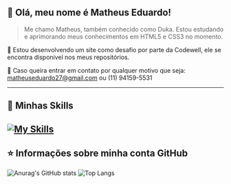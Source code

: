 ## 💜 Olá, meu nome é <strong>Matheus Eduardo!</strong>

> Me chamo Matheus, também conhecido como Duka. Estou estudando e aprimorando meus conhecimentos em HTML5 e CSS3 no momento.

🔭 Estou desenvolvendo um site como desafio por parte da Codewell, ele se encontra disponível nos meus repositórios.

💬 Caso queira entrar em contato por qualquer motivo que seja: matheuseduardo27@gmail.com ou (11) 94159-5531

----

## 🚀 Minhas Skills

[![My Skills](https://skills.thijs.gg/icons?i=,html,css)](https://skills.thijs.gg)
---

## ⭐ Informações sobre minha conta GitHub
![Anurag's GitHub stats](https://github-readme-stats.vercel.app/api?username=dukaah&show_icons=true&theme=tokyonight) ![Top Langs](https://github-readme-stats.vercel.app/api/top-langs/?username=dukaah&layout=compact&theme=radical)


